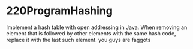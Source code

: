 # 220ProgramHashing
Implement a hash table with open addressing in Java. When removing an element that is followed by other elements with the same hash code, replace it with the last such element. 
you guys are faggots